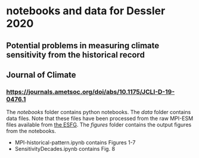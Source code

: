 # notebooks and data for Dessler 2020
## Potential problems in measuring climate sensitivity from the historical record
## Journal of Climate
### https://journals.ametsoc.org/doi/abs/10.1175/JCLI-D-19-0476.1

The *notebooks* folder contains python notebooks.  The *data* folder contains data files.  Note that these files have been processed from the raw MPI-ESM files available from [the ESFG](https://esgf-node.llnl.gov/search/cmip6/).  The *figures* folder contains the output figures from the notebooks.

* MPI-historical-pattern.ipynb contains Figures 1-7 
* SensitivityDecades.ipynb contains Fig. 8
